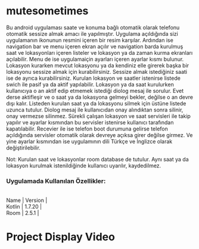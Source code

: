 # mutesometimes
Bu android uygulaması saate ve konuma bağlı otomatik olarak telefonu otomatik sessize almak amacı ile yapılmıştır. Uygulama açıldığında sizi uygulamanın ikonunun resmini içeren bir resim karşılar. Ardından ise navigation bar ve menu içeren ekran açılır ve navigation barda kurulmuş saat ve lokasyonları içeren listeler ve lokasyon ya da zaman kurma ekranları açılabilir. Menu de ise uygulamaiçin ayarları içeren ayarlar kısmı bulunur. Lokasyon kurarken mevcut lokasyonu ya da kendiniz elle girerek başka bir lokasyonu sessize almak için kurabilirsiniz. Sessize almak istediğiniz saati ise de ayrıca kurabilirsiniz. Kurulan lokasyon ve saatler istenirse listede swich ile pasif ya da aktif yapılabilir. Lokasyon ya da saat kurulurken kullanıcıya  o an  aktif edip etmemek istediği diolog mesaj ile sorulur. Evet derse aktifleşir ve o saat ya da lokasyona gelmeyi bekler, değilse o an devre dışı kalır. Listeden kurulan saat ya da lokasyonu silmek için üstüne listede uzunca tutulur. Diolog mesaj ile kullanıcıdan onay alındıktan sonra silinir, onay vermezse silinmez. Sürekli çalışan lokasyon ve saat servisleri ile takip yapılır ve ayarlar kısmından bu servisler istenirse kullanıcı tarafından kapatılabilir. Recevier ile ise telefon boot durumuna gelirse telefon açıldığında servisler otomatik olarak devreye açıksa girer değilse girmez. Ve yine ayarlar kısmından ise uygulamının dili Türkçe ve İnglizce olarak değiştirilebilir. 

Not: Kurulan saat ve lokasyonlar room database de tutulur. Aynı saat ya da lokasyon kurulmak istenildiğinde kullanıcı uyarılır, kaydedilmez.
 ### Uygulamada Kullanılan Özellikler:
  <br>Name | Version |</br>
   Kotlin | 1.7.20 | 
  <br>Room  | 2.5.1 |</br>

  
  
# Project Display Video <p> 
